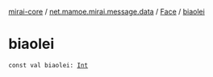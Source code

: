 [mirai-core](../../index.md) / [net.mamoe.mirai.message.data](../index.md) / [Face](index.md) / [biaolei](./biaolei.md)

# biaolei

`const val biaolei: `[`Int`](https://kotlinlang.org/api/latest/jvm/stdlib/kotlin/-int/index.html)